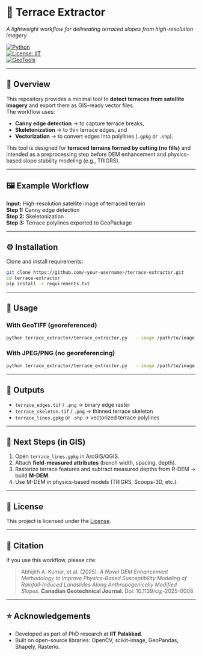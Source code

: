 # 🌱 Terrace Extractor  
*A lightweight workflow for delineating terraced slopes from high-resolution imagery*  

[![Python](https://img.shields.io/badge/Python-3.9+-blue.svg)](https://www.python.org/)  
[![License: IIT](https://img.shields.io/badge/License-MIT-green.svg)](LICENSE)  
[![GeoTools](https://img.shields.io/badge/GeoPackage-✔-brightgreen)](https://gdal.org/drivers/vector/gpkg.html)  

---

## 📖 Overview
This repository provides a minimal tool to **detect terraces from satellite imagery** and export them as GIS-ready vector files.  
The workflow uses:
- **Canny edge detection** → to capture terrace breaks,
- **Skeletonization** → to thin terrace edges, and
- **Vectorization** → to convert edges into polylines (`.gpkg` or `.shp`).  

This tool is designed for **terraced terrains formed by cutting (no fills)** and intended as a preprocessing step before DEM enhancement and physics-based slope stability modeling (e.g., TRIGRS).

---

## 🖼️ Example Workflow

**Input:** High-resolution satellite image of terraced terrain  
**Step 1:** Canny edge detection  
**Step 2:** Skeletonization  
**Step 3:** Terrace polylines exported to GeoPackage  

---

## ⚙️ Installation
Clone and install requirements:

```bash
git clone https://github.com/<your-username>/terrace-extractor.git
cd terrace-extractor
pip install -r requirements.txt
```

---

## 🚀 Usage

### With GeoTIFF (georeferenced)
```bash
python terrace_extractor/terrace_extractor.py   --image /path/to/image.tif   --out ./out   --t1 50 --t2 150 --kernel 3   --min-length 5   --as-gpkg
```

### With JPEG/PNG (no georeferencing)
```bash
python terrace_extractor/terrace_extractor.py   --image /path/to/image.jpg   --out ./out   --t1 50 --t2 150 --kernel 3   --min-length 5   --epsg 32643   --pixel-size 0.3   --origin-x 500000   --origin-y 1100000   --as-gpkg
```

---

## 📂 Outputs
- `terrace_edges.tif` / `.png` → binary edge raster  
- `terrace_skeleton.tif` / `.png` → thinned terrace skeleton  
- `terrace_lines.gpkg` or `.shp` → vectorized terrace polylines  

---

## 🔧 Next Steps (in GIS)
1. Open `terrace_lines.gpkg` in ArcGIS/QGIS.  
2. Attach **field-measured attributes** (bench width, spacing, depth).  
3. Rasterize terrace features and subtract measured depths from R-DEM → build **M-DEM**.  
4. Use M-DEM in physics-based models (TRIGRS, Scoops-3D, etc.).  

---

## 📜 License
This project is licensed under the [License](LICENSE).  

---

## 🙌 Citation
If you use this workflow, please cite:  
> Abhijith A. Kumar, et al. (2025). *A Novel DEM Enhancement Methodology to Improve Physics-Based Susceptibility Modeling of Rainfall-Induced Landslides Along Anthropogenically Modified Slopes*. **Canadian Geotechnical Journal.**
> Doi: 10.1139/cgj-2025-0008

---

## ⭐ Acknowledgements
- Developed as part of PhD research at **IIT Palakkad**.  
- Built on open-source libraries: OpenCV, scikit-image, GeoPandas, Shapely, Rasterio.  
